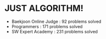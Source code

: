 # JUST ALGORITHM!

- Baekjoon Online Judge : 92 problems solved
- Programmers : 171 problems solved
- SW Expert Academy : 231 problems solved
